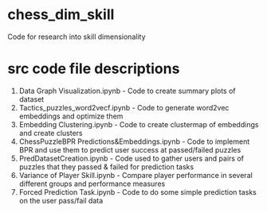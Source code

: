 # chess_dim_skill
Code for research into skill dimensionality

# src code file descriptions
1. Data Graph Visualization.ipynb - Code to create summary plots of dataset
2. Tactics_puzzles_word2vecf.ipynb - Code to generate word2vec embeddings and optimize them
3. Embedding Clustering.ipynb - Code to create clustermap of embeddings and create clusters
4. ChessPuzzleBPR Predictions&Embeddings.ipynb - Code to implement BPR and use them to predict user success at passed/failed puzzles
5. PredDatasetCreation.ipynb - Code used to gather users and pairs of puzzles that they passed & failed for prediction tasks
6. Variance of Player Skill.ipynb - Compare player performance in several different groups and performance measures
7. Forced Prediction Task.ipynb - Code to do some simple prediction tasks on the user pass/fail data 
